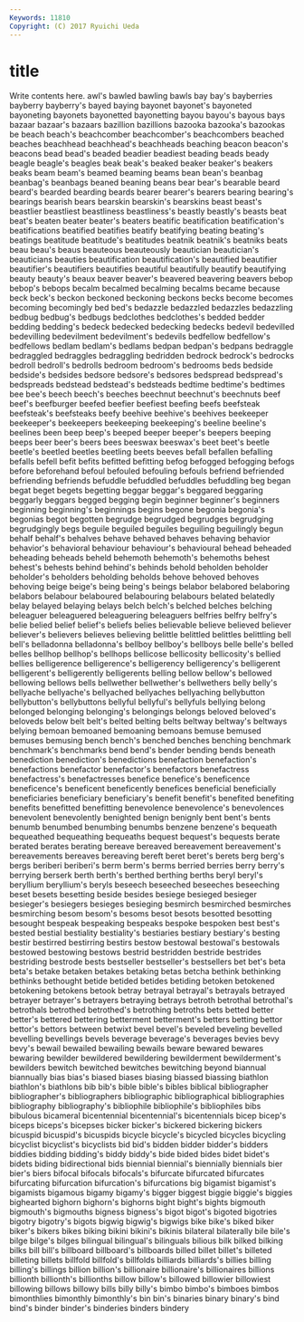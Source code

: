 ```yaml
---
Keywords: 11810 
Copyright: (C) 2017 Ryuichi Ueda
---
```


# title

Write contents here.
awl's bawled bawling bawls bay bay's bayberries bayberry bayberry's bayed
baying bayonet bayonet's bayoneted bayoneting bayonets bayonetted bayonetting bayou bayou's
bayous bays bazaar bazaar's bazaars bazillion bazillions bazooka bazooka's bazookas
be beach beach's beachcomber beachcomber's beachcombers beached beaches beachhead beachhead's
beachheads beaching beacon beacon's beacons bead bead's beaded beadier beadiest
beading beads beady beagle beagle's beagles beak beak's beaked beaker
beaker's beakers beaks beam beam's beamed beaming beams bean bean's
beanbag beanbag's beanbags beaned beaning beans bear bear's bearable beard
beard's bearded bearding beards bearer bearer's bearers bearing bearing's bearings
bearish bears bearskin bearskin's bearskins beast beast's beastlier beastliest beastliness
beastliness's beastly beastly's beasts beat beat's beaten beater beater's beaters
beatific beatification beatification's beatifications beatified beatifies beatify beatifying beating beating's
beatings beatitude beatitude's beatitudes beatnik beatnik's beatniks beats beau beau's
beaus beauteous beauteously beautician beautician's beauticians beauties beautification beautification's beautified
beautifier beautifier's beautifiers beautifies beautiful beautifully beautify beautifying beauty beauty's
beaux beaver beaver's beavered beavering beavers bebop bebop's bebops becalm
becalmed becalming becalms became because beck beck's beckon beckoned beckoning
beckons becks become becomes becoming becomingly bed bed's bedazzle bedazzled
bedazzles bedazzling bedbug bedbug's bedbugs bedclothes bedclothes's bedded bedder bedding
bedding's bedeck bedecked bedecking bedecks bedevil bedevilled bedevilling bedevilment bedevilment's
bedevils bedfellow bedfellow's bedfellows bedlam bedlam's bedlams bedpan bedpan's bedpans
bedraggle bedraggled bedraggles bedraggling bedridden bedrock bedrock's bedrocks bedroll bedroll's
bedrolls bedroom bedroom's bedrooms beds bedside bedside's bedsides bedsore bedsore's
bedsores bedspread bedspread's bedspreads bedstead bedstead's bedsteads bedtime bedtime's bedtimes
bee bee's beech beech's beeches beechnut beechnut's beechnuts beef beef's
beefburger beefed beefier beefiest beefing beefs beefsteak beefsteak's beefsteaks beefy
beehive beehive's beehives beekeeper beekeeper's beekeepers beekeeping beekeeping's beeline beeline's
beelines been beep beep's beeped beeper beeper's beepers beeping beeps
beer beer's beers bees beeswax beeswax's beet beet's beetle beetle's
beetled beetles beetling beets beeves befall befallen befalling befalls befell
befit befits befitted befitting befog befogged befogging befogs before beforehand
befoul befouled befouling befouls befriend befriended befriending befriends befuddle befuddled
befuddles befuddling beg began begat beget begets begetting beggar beggar's
beggared beggaring beggarly beggars begged begging begin beginner beginner's beginners
beginning beginning's beginnings begins begone begonia begonia's begonias begot begotten
begrudge begrudged begrudges begrudging begrudgingly begs beguile beguiled beguiles beguiling
beguilingly begun behalf behalf's behalves behave behaved behaves behaving behavior
behavior's behavioral behaviour behaviour's behavioural behead beheaded beheading beheads beheld
behemoth behemoth's behemoths behest behest's behests behind behind's behinds behold
beholden beholder beholder's beholders beholding beholds behove behoved behoves behoving
beige beige's being being's beings belabor belabored belaboring belabors belabour
belaboured belabouring belabours belated belatedly belay belayed belaying belays belch
belch's belched belches belching beleaguer beleaguered beleaguering beleaguers belfries belfry
belfry's belie belied belief belief's beliefs belies believable believe believed
believer believer's believers believes believing belittle belittled belittles belittling bell
bell's belladonna belladonna's bellboy bellboy's bellboys belle belle's belled belles
bellhop bellhop's bellhops bellicose bellicosity bellicosity's bellied bellies belligerence belligerence's
belligerency belligerency's belligerent belligerent's belligerently belligerents belling bellow bellow's bellowed
bellowing bellows bells bellwether bellwether's bellwethers belly belly's bellyache bellyache's
bellyached bellyaches bellyaching bellybutton bellybutton's bellybuttons bellyful bellyful's bellyfuls bellying
belong belonged belonging belonging's belongings belongs beloved beloved's beloveds below
belt belt's belted belting belts beltway beltway's beltways belying bemoan
bemoaned bemoaning bemoans bemuse bemused bemuses bemusing bench bench's benched
benches benching benchmark benchmark's benchmarks bend bend's bender bending bends
beneath benediction benediction's benedictions benefaction benefaction's benefactions benefactor benefactor's benefactors
benefactress benefactress's benefactresses benefice benefice's beneficence beneficence's beneficent beneficently benefices
beneficial beneficially beneficiaries beneficiary beneficiary's benefit benefit's benefited benefiting benefits
benefitted benefitting benevolence benevolence's benevolences benevolent benevolently benighted benign benignly
bent bent's bents benumb benumbed benumbing benumbs benzene benzene's bequeath
bequeathed bequeathing bequeaths bequest bequest's bequests berate berated berates berating
bereave bereaved bereavement bereavement's bereavements bereaves bereaving bereft beret beret's
berets berg berg's bergs beriberi beriberi's berm berm's berms berried
berries berry berry's berrying berserk berth berth's berthed berthing berths
beryl beryl's beryllium beryllium's beryls beseech beseeched beseeches beseeching beset
besets besetting beside besides besiege besieged besieger besieger's besiegers besieges
besieging besmirch besmirched besmirches besmirching besom besom's besoms besot besots
besotted besotting besought bespeak bespeaking bespeaks bespoke bespoken best best's
bested bestial bestiality bestiality's bestiaries bestiary bestiary's besting bestir bestirred
bestirring bestirs bestow bestowal bestowal's bestowals bestowed bestowing bestows bestrid
bestridden bestride bestrides bestriding bestrode bests bestseller bestseller's bestsellers bet
bet's beta beta's betake betaken betakes betaking betas betcha bethink
bethinking bethinks bethought betide betided betides betiding betoken betokened betokening
betokens betook betray betrayal betrayal's betrayals betrayed betrayer betrayer's betrayers
betraying betrays betroth betrothal betrothal's betrothals betrothed betrothed's betrothing betroths
bets betted better better's bettered bettering betterment betterment's betters betting
bettor bettor's bettors between betwixt bevel bevel's beveled beveling bevelled
bevelling bevellings bevels beverage beverage's beverages bevies bevy bevy's bewail
bewailed bewailing bewails beware bewared bewares bewaring bewilder bewildered bewildering
bewilderment bewilderment's bewilders bewitch bewitched bewitches bewitching beyond biannual biannually
bias bias's biased biases biasing biassed biassing biathlon biathlon's biathlons
bib bib's bible bible's bibles biblical bibliographer bibliographer's bibliographers bibliographic
bibliographical bibliographies bibliography bibliography's bibliophile bibliophile's bibliophiles bibs bibulous bicameral
bicentennial bicentennial's bicentennials bicep bicep's biceps biceps's bicepses bicker bicker's
bickered bickering bickers bicuspid bicuspid's bicuspids bicycle bicycle's bicycled bicycles
bicycling bicyclist bicyclist's bicyclists bid bid's bidden bidder bidder's bidders
biddies bidding bidding's biddy biddy's bide bided bides bidet bidet's
bidets biding bidirectional bids biennial biennial's biennially biennials bier bier's
biers bifocal bifocals bifocals's bifurcate bifurcated bifurcates bifurcating bifurcation bifurcation's
bifurcations big bigamist bigamist's bigamists bigamous bigamy bigamy's bigger biggest
biggie biggie's biggies bighearted bighorn bighorn's bighorns bight bight's bights
bigmouth bigmouth's bigmouths bigness bigness's bigot bigot's bigoted bigotries bigotry
bigotry's bigots bigwig bigwig's bigwigs bike bike's biked biker biker's
bikers bikes biking bikini bikini's bikinis bilateral bilaterally bile bile's
bilge bilge's bilges bilingual bilingual's bilinguals bilious bilk bilked bilking
bilks bill bill's billboard billboard's billboards billed billet billet's billeted
billeting billets billfold billfold's billfolds billiards billiards's billies billing billing's
billings billion billion's billionaire billionaire's billionaires billions billionth billionth's billionths
billow billow's billowed billowier billowiest billowing billows billowy bills billy
billy's bimbo bimbo's bimboes bimbos bimonthlies bimonthly bimonthly's bin bin's
binaries binary binary's bind bind's binder binder's binderies binders bindery
